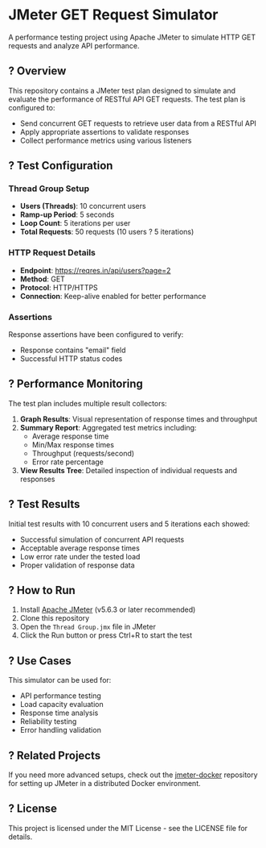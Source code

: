 # JMeter GET Request Simulator

A performance testing project using Apache JMeter to simulate HTTP GET requests and analyze API performance.

## ? Overview

This repository contains a JMeter test plan designed to simulate and evaluate the performance of RESTful API GET requests. The test plan is configured to:

- Send concurrent GET requests to retrieve user data from a RESTful API
- Apply appropriate assertions to validate responses
- Collect performance metrics using various listeners

## ? Test Configuration

### Thread Group Setup

- **Users (Threads)**: 10 concurrent users
- **Ramp-up Period**: 5 seconds
- **Loop Count**: 5 iterations per user
- **Total Requests**: 50 requests (10 users ? 5 iterations)

### HTTP Request Details

- **Endpoint**: https://reqres.in/api/users?page=2
- **Method**: GET
- **Protocol**: HTTP/HTTPS
- **Connection**: Keep-alive enabled for better performance

### Assertions

Response assertions have been configured to verify:
- Response contains "email" field
- Successful HTTP status codes

## ? Performance Monitoring

The test plan includes multiple result collectors:

1. **Graph Results**: Visual representation of response times and throughput
2. **Summary Report**: Aggregated test metrics including:
   - Average response time
   - Min/Max response times
   - Throughput (requests/second)
   - Error rate percentage
3. **View Results Tree**: Detailed inspection of individual requests and responses

## ? Test Results

Initial test results with 10 concurrent users and 5 iterations each showed:

- Successful simulation of concurrent API requests
- Acceptable average response times
- Low error rate under the tested load
- Proper validation of response data

## ? How to Run

1. Install [Apache JMeter](https://jmeter.apache.org/download_jmeter.cgi) (v5.6.3 or later recommended)
2. Clone this repository
3. Open the `Thread Group.jmx` file in JMeter
4. Click the Run button or press Ctrl+R to start the test

## ? Use Cases

This simulator can be used for:

- API performance testing
- Load capacity evaluation
- Response time analysis
- Reliability testing
- Error handling validation

## ? Related Projects

If you need more advanced setups, check out the [jmeter-docker](https://github.com/ajeetraina/jmeter-docker) repository for setting up JMeter in a distributed Docker environment.

## ? License

This project is licensed under the MIT License - see the LICENSE file for details.